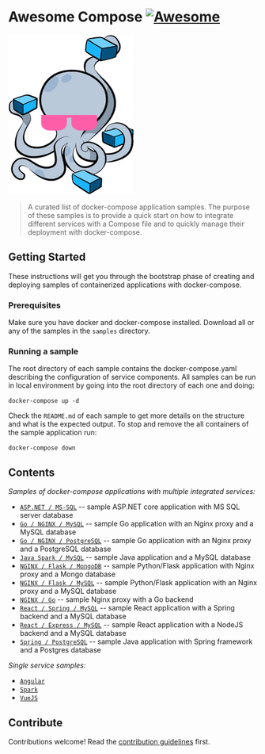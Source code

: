 # Awesome Compose [![Awesome](https://awesome.re/badge.svg)](https://awesome.re)

![logo](awesome-compose.jpg)

> A curated list of docker-compose application samples. 
The purpose of these samples is to provide a quick start on how to integrate different services with a Compose file and to quickly manage their deployment with docker-compose.


## Getting Started

These instructions will get you through the bootstrap phase of creating and deploying samples of containerized applications with docker-compose.


### Prerequisites

Make sure you have docker and docker-compose installed. Download all or any of the samples in the `samples` directory.

### Running a sample

The root directory of each sample contains the docker-compose.yaml describing the configuration of service components. All samples can be run in local environment by going into the root directory of each one and doing:
```
docker-compose up -d
```
Check the `README.md` of each sample to get more details on the structure and what is the expected output.
To stop and remove the all containers of the sample application run:
```
docker-compose down
```

## Contents

*Samples of docker-compose applications with multiple integrated services:*

- [`ASP.NET / MS-SQL`](samples/aspnet-mssql) -- sample ASP.NET core application with MS SQL server database
- [`Go / NGINX / MySQL`](samples/nginx-golang-mysql) -- sample Go application with an Nginx proxy and a MySQL database
- [`Go / NGINX / PostgreSQL`](samples/nginx-golang-postgres) -- sample Go application with an Nginx proxy and a PostgreSQL database
- [`Java Spark / MySQL`](samples/sparkjava-mysql) -- sample Java application and a MySQL database
- [`NGINX / Flask / MongoDB`](samples/nginx-flask-mongo) -- sample Python/Flask application with Nginx proxy and a Mongo database
- [`NGINX / Flask / MySQL`](samples/nginx-flask-mysql) -- sample Python/Flask application with an Nginx proxy and a MySQL database
- [`NGINX / Go`](samples/nginx-golang) -- sample Nginx proxy with a Go backend
- [`React / Spring / MySQL`](samples/react-java-mysql) -- sample React application with a Spring backend and a MySQL database
- [`React / Express / MySQL`](samples/react-express-mysql) -- sample React application with a NodeJS backend and a MySQL database
- [`Spring / PostgreSQL`](samples/spring-postgres) -- sample Java application with Spring framework and a Postgres database

*Single service samples:*
- [`Angular`](samples/angular)
- [`Spark`](samples/sparkjava)
- [`VueJS`](samples/vuejs)

## Contribute

Contributions welcome! Read the [contribution guidelines](contributing.md) first.

